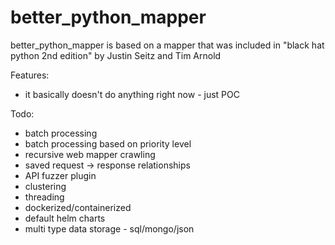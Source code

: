 # better_python_mapper
better_python_mapper is based on a mapper that was included in "black hat python 2nd edition" by Justin Seitz and Tim Arnold

Features:
- it basically doesn't do anything right now - just POC

Todo:  
- batch processing
- batch processing based on priority level
- recursive web mapper crawling 
- saved request -> response relationships
- API fuzzer plugin 
- clustering
- threading 
- dockerized/containerized
- default helm charts
- multi type data storage - sql/mongo/json
